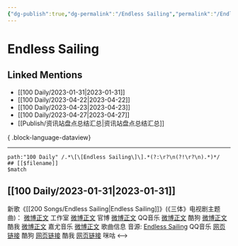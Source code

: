 ```yaml
---
{"dg-publish":true,"dg-permalink":"/Endless Sailing","permalink":"/Endless Sailing/","created":"2023-02-01T15:23:13.000+08:00","updated":"2023-04-01T14:29:44.000+08:00"}
---
```


# Endless Sailing

## Linked Mentions
- [[100 Daily/2023-01-31\|2023-01-31]]
- [[100 Daily/2023-04-22\|2023-04-22]]
- [[100 Daily/2023-04-23\|2023-04-23]]
- [[100 Daily/2023-04-27\|2023-04-27]]
- [[Publish/资讯站盘点总结汇总\|资讯站盘点总结汇总]]

{ .block-language-dataview}

---

```expander
path:"100 Daily" /.*\[\[Endless Sailing\]\].*(?:\r?\n(?!\r?\n).*)*/
## [[$filename]]
$match
```
## [[100 Daily/2023-01-31\|2023-01-31]]
新歌《[[200 Songs/Endless Sailing\|Endless Sailing]]》(《三体》电视剧主题曲)：
[微博正文](https://m.weibo.cn/7478855230/4863760818504328) 工作室
[微博正文](https://m.weibo.cn/7470196136/4863760810384118) 官博
[微博正文](https://m.weibo.cn/2169129705/4863760806709861) QQ音乐
[微博正文](https://m.weibo.cn/1665103091/4863761640595347) 酷狗
[微博正文](https://m.weibo.cn/1738434147/4863760818241989) 酷我
[微博正文](https://m.weibo.cn/7290756392/4863896730994024) 嘉尤音乐
[微博正文](https://m.weibo.cn/6466290670/4863766766816570) 歌曲信息
音源:
[Endless Sailing](https://weibo.cn/sinaurl?u=https%3A%2F%2Fi.y.qq.com%2Fv8%2Fplaysong.html%3Fsongid%3D392540369%26source%3Dyqq%26ADTAG%3Dhz_wb_sf%26channelId%3D10081987) QQ音乐
[网页链接](https://weibo.cn/sinaurl?u=https%3A%2F%2Ft4.kugou.com%2Fsong.html%3Fid%3D9Enub6cB7V3) 酷狗
[网页链接](https://weibo.cn/sinaurl?u=http%3A%2F%2Fm.kuwo.cn%2Fnewh5app%2Fplay_detail%2F259291106) 酷我
[网页链接](https://weibo.cn/sinaurl?u=https%3A%2F%2Fh5.nf.migu.cn%2Fapp%2Fv4%2Fp%2Fshare%2Fsong%2Findex.html%3Fid%3D600919000008872305) 咪咕
<-->